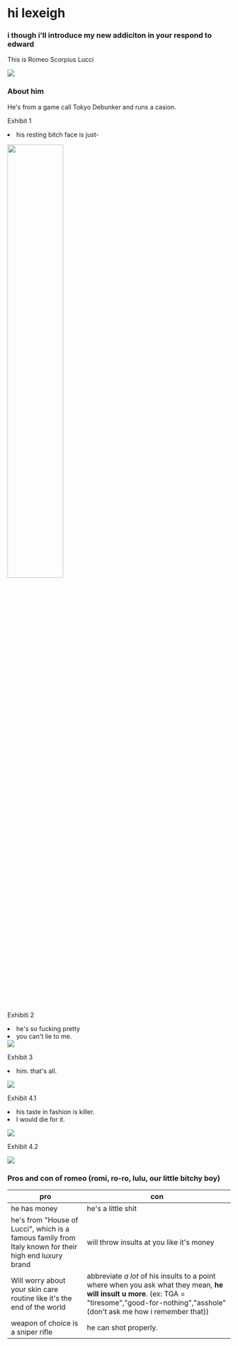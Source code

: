 <head>
    <meta charset="utf-8">
    <meta name="author" content="Patricia Siew">
    <meta name="discription" content="a page where i go feral about romeo">
</head>

<body>
    <h1>hi lexeigh</h1>
    <h3>i though i'll introduce my new addiciton in your respond to edward</h3>
    <p>This is Romeo Scorpius Lucci</p>
</body>
   
<body>
    <div>
<img src="romi.jpg">
    <h3> About him</h3>
    <p>He's from a game call Tokyo Debunker and runs a casion.</p>
    <p>Exhibit 1</p>
    <li class="highlightedlistitem">
        his resting bitch face is just-
    <p></p>
<img src="romi2.jpg"width=50%>
    </div>
</body>

<body>
<div class="container"
    <p>Exhibiti 2</p>
 <li class="highlightedListItem">
        he's so fucking pretty
    <li class="highlightedlistitem">
        you can't lie to me.
</div>
</body>

<body>
    <div>
<img src="romi5.jpg">

<p></p>
    <p>Exhibit 3</p>
<li class="highlightedlistitem">
        him. that's all.
<p></p>
<img src="romi8.jpg">
</div>
</body>

<body>
    <div>
    <p>Exhibit 4.1</p>
<li class="highlightedlistitem">
    his taste in fashion is killer.
<li class="highlightedlisteditem">
    I would die for it.
</li>
<p></p>
    <img src="romi6.jpg">
    </div>
</body>
    <p>Exhibit 4.2</p>
        
<p></p>
    <img src="romi9.jpg">

</div>
    </div>
        </div>
 <h3>Pros and con of romeo (romi, ro-ro, lulu, our little bitchy boy)</h3>

|pro|con|
|---|---|
|he has money| he's a little shit|
|he's from "House of Lucci", which is a famous family from Italy known for their high end luxury brand| will throw insults at you like it's money|
|Will worry about your skin care routine like it's the end of the world| abbreviate *a lot* of his insults to a point where when you ask what they mean, **he will insult u more**. (ex: TGA = "tiresome","good-for-nothing","asshole" (don't ask me how i remember that))|
|weapon of choice is a sniper rifle| he can shot properly.|

</div>
